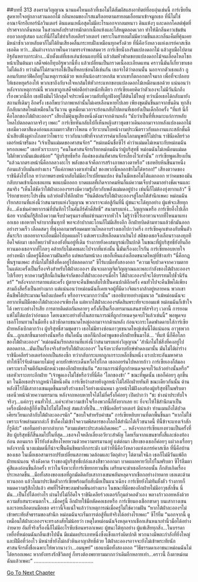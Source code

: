 ##บทที่ 313 สงครามวิญญาณ
นานแค่ไหนแล้วที่เธอไม่ได้สัมผัสแสงอาทิตย์ที่อบอุ่นเช่นนี้
การ์เซียยืนสูดหายใจอยู่กลางสวนดอกไม้ กลิ่นหอมของโรสแมรีลอยตามสายลมเอื่อยมาเข้าจมูกเธอ
ที่นี่ไม่ใช่อาณาจักรอีเทอร์นัลวินเตอร์ ดินแดนเหนือสุดไม่มีอะไรนอกจากลมหนาว ดินแห้งๆ และดอกโคลต์ฟุตที่ปราศจากกลิ่นหอม ในสวนหลังปราสาทมักตากเนื้อแห้งและไส้หมูตลอดเวลา ทำให้มีกลิ่นคาวเข้มข้นอบอวลอยู่เสมอ และที่นี่ก็ไม่ใช่ท่าเรือเคลียร์วอเตอร์ เพราะในสายลมไม่มีความชื้นและกลิ่นเค็มที่คุ้นเคย มิหนำซ้ำเวลาหลับตาก็ไม่ได้ยินเสียงคลื่นกระทบฝั่งเหมือนทุกครั้งด้วย
ที่นี่คือวังหลวงแห่งเกรย์คาสเซิล เธอคิด
ทว่า...มันต่างจากภาพในความทรงจำพอสมควร
การ์เซียนั่งลงริมแปลงดอกไม้ แล้วลูบมือไปตามอิฐอันหยาบกระด้าง...นับตั้งแต่ที่เธอเล่นซ่อนแอบที่นี่ แล้วล้มหัวฟาดขอบแปลงดอกไม้จนเลือดไหลโชกหน้าเป็นต้นมา เสด็จพ่อก็ทุบอิฐพวกนี้ทิ้ง แล้วเปลี่ยนเป็นกรวดเนื้อละเอียดแทน คราวนี้มันก็เกี่ยวขาเธอไม่ได้แล้ว ทว่ามันก็ไม่สามารถใช้เป็นที่หลบซ่อนได้เช่นกัน
เธอจำได้ว่าตอนนั้น นอกจากตัวเธอแล้ว กูลอนกับทอว์ฟิคก็อยู่ในเหตุการณ์ด้วย พอเห็นน้องสาวหกล้ม พวกเขาก็ตกอกตกใจมาก เพื่อที่จะปลอบให้เธอหยุดร้องไห้ พวกเขาถึงกับจงใจหกล้มให้หัวกระแทกขอบแปลงดอกไม้เหมือนเธอด้วย แน่นอนว่าหลังจากเหตุการณ์นี้ พวกเขาถูกเสด็จพ่อตีอย่างหนักทีเดียว
การ์เซียเคยคิดว่าตัวเองจะไม่มีวันนึกถึงเรื่องพวกนี้อีก เธอฝังมันไว้ลึกสุดใจประหนึ่งความลับที่ถูกฝังอยู่ใต้ต้นไม้ใหญ่ ทว่าเมื่อเธอได้กลับมายังสถานที่เดิมๆ อีกครั้ง เธอก็พบว่าภาพเหล่านั้นไม่เคยเลือนหายไปเลย เพียงขุดมันขึ้นมาจากชั้นดิน ทุกสิ่งก็กลับมาสดใหม่เหมือนในวันวาน
ดูเหมือนเวลาจะย้อนกลับไปตอนที่เธอยังเป็นเด็กอีกครั้ง
“ที่แท้ นี่ก็คือโลกของใต้ฝ่าละอองฯ” เสียงไม่คุ้นหูเสียงหนึ่งดังมาจากด้านหลัง “นับว่าเป็นที่ที่เหมาะแก่การหลับใหลไปตลอดกาลจริงๆ เพคะ”
การ์เซียหันกลับไปก็เห็นหญิงสาวชุดขาวเดินออกมาจากหลังแปลงดอกไม้ เธอมีดวงตาสีแดงอ่อนและผมยาวสีขาวโพลน อวัยวะบนใบหน้างามประณีตราวกับผลงานแกะสลักชั้นดี น้ำเสียงฟังดูห่างไกลทว่าไพเราะ ราวกับนางฟ้าที่จากสวรรค์มาเยือนโลกมนุษย์ก็ไม่ปาน
ราชินีเคลียร์วอเตอร์หน้าขรึมลง “เจ้าเป็นแม่มดของศาสนจักร”
“หม่อมฉันชื่อซีโร่ คำว่าแม่มดไม่เหมาะกับหม่อมฉันหรอกเพคะ” เธอหัวเราะเบาๆ “คนในศาสนจักรเรียกหม่อมฉันว่าผู้บริสุทธิ์ หม่อมฉันไม่เหมือนแม่มดใฝ่ต่ำพวกนั้นแม้แต่น้อย”
“ผู้บริสุทธิ์หรือ ก็แค่ของเล่นที่ศาสนจักรเลี้ยงไว้เท่านั้น” การ์เซียพูดเสียงเย็น “แล้วฉากตรงหน้านี่คือกลลวงอะไร พลังของเจ้าคือการสร้างภาพลวงตาหรือ” เธอหยิบหินขึ้นมาหนึ่งก้อนแล้วบีบมันอย่างแรง “ก็แค่ภาพลวงตาเท่านั้น! ของพวกนี้หลอกข้าไม่ได้หรอก!”
เสียงตวาดของราชินีดังไปไกล ทว่าภาพตรงหน้ากลับไม่มีอะไรเปลี่ยนแปลง หินในมือเธอไม่ได้แตกออก ทว่าคมของมันกลับบาดเข้าเนื้อเธอแทน พอแบมือออก บาดแผลที่เกิดจากคมหินก็แผ่ความเจ็บปวดมาอย่างชัดเจนและสมจริง
“เห็นได้ชัดว่าใต้ฝ่าละอองฯทรงมีความรู้เกี่ยวกับพลังแม่มดอยู่บ้าง เช่นนี้ก็ไม่ต้องยุ่งยากแล้ว” ซีโร่ยกชายกระโปรงขึ้น แล้วย่อตัวให้อีกฝ่าย “ยินดีต้อนรับใต้ฝ่าละอองฯสู่โลกใต้สำนึกเพคะ หม่อมฉันเรียกสถานที่แห่งนี้ว่าสนามรบแห่งวิญญาณ พวกเราจะต่อสู้กันที่นี่ ผู้ชนะจะได้ทุกอย่าง ผู้แพ้จะเสียทุกสิ่ง...ดังเช่นคำพยากรณ์ที่บันทึกไว้ในคัมภีร์ศักดิ์สิทธิ์”
สนามรบแห่ง...วิญญาณหรือ
การ์เซียอึ้งไปเล็กน้อย จากนั้นก็รู้สึกถึงความเจ็บปวดรุนแรงที่แผ่ซ่านมาจากหัวใจ ไม่รู้ว่าซีโร่เอาทวนจากที่ไหนมาแทงอกเธอ เธอหายใจลำบากขึ้นทุกที พอจะอ้าปากตะโกนก็ไม่มีเสียงอีก อีกฝ่ายบิดด้ามทวนแล้วชักมันออกอย่างรวดเร็ว เลือดสดๆ ที่พุ่งออกมาพร้อมคมทวนไหลอาบร่างเธอไปกว่าครึ่ง การ์เซียคุกเข่าลงกับพื้นตัวสั่นระริก เธออยากจะเอื้อมมือไปอุดแผลไว้ แต่เพราะเสียเลือดมากเกินไป สติของเธอจึงเลือนรางลงทุกที
อึดใจต่อมา เธอก็พบว่าตัวเองยังยืนอยู่ที่เดิม ร่างกายยังคงสมบูรณ์เป็นปกติ ในขณะที่ผู้บริสุทธิ์ยังยืนถือทวนมองเธอจากที่ไกลๆ คล้ายกับไม่เคยผละไปจากที่แห่งนั้น
นี่มันเรื่องอะไรกัน การ์เซียหอบหายใจอย่างหนัก เมื่อครู่นี้คือความฝันหรือ แต่พอก้มหน้าลง เธอก็เห็นแอ่งเลือดขนาดใหญ่ที่ข้างเท้า
“นี่คือกฎพื้นฐานเพคะ สำนึกไม่ใช่สิ่งที่คงอยู่ไปตลอดกาล” ซีโร่แบมือทั้งสองออก “ความเจ็บปวดจากความตายในแต่ละครั้งเป็นเรื่องจริงสำหรับใต้ฝ่าละอองฯ มันจะผลาญจิตวิญญาณและพละกำลังของใต้ฝ่าละอองฯไปเรื่อยๆ หากความรู้สึกนี้เกินขีดจำกัดของใต้ฝ่าละอองฯเมื่อไร ใต้ฝ่าละอองฯก็จะได้บรรทมไปชั่วนิรันดร์”
“หลังจากการตายแต่ละครั้ง ผู้ตายจะคืนชีพกลับไปเป็นคนปกติอีกครั้ง คนทั่วไปจะคืนชีพได้เพียงสามถึงสี่ครั้งเป็นอย่างมาก แต่แน่นอนว่าหม่อมฉันก็เคยเจอผู้ที่มีดวงจิตแรงกล้าอยู่หลายคน พวกเขาคืนชีพได้ประมาณเจ็ดถึงแปดครั้ง หรืออาจจะมากกว่านั้น” เธออธิบายอย่างนุ่มนวล “แม้หม่อมฉันจะอยากเห็นฝีมือของใต้ฝ่าละอองฯเพียงใด แต่หากใต้ฝ่าละอองฯตัดสินพระทัยจะยอมแพ้ หม่อมฉันก็เข้าใจได้ เพราะอย่างไรเสีย การตายติดต่อกันหลายๆ ครั้งก็เป็นเรื่องทรมานแสนสาหัสจริงๆ เวลานี้ การยอมแพ้ไม่ได้แปลว่าอ่อนแอ โดยเฉพาะอย่างยิ่งในสถานการณ์ที่ถูกกำหนดจุดจบไว้แล้วเช่นนี้”
พอพูดจบ เธอก็โยนทวนในมือทิ้ง แล้วชักดาบขนาดใหญ่ออกมาจากด้านหลัง ก่อนจะกระโดดฟาดดาบใส่การ์เซีย
ฝ่ายหลังเบิกตากว้าง ผู้บริสุทธิ์สวมชุดขาว เธอไม่มีทางซ่อนอาวุธขนาดใหญ่เช่นนี้ได้แน่นอน อาวุธพวกนั้น...ถูกเสกขึ้นมาอย่างนั้นหรือ ทันใดนั้น เธอก็นึกถึงคำพูดของอีกฝ่ายขึ้นมาได้…
‘ที่แท้ นี่ก็คือโลกของใต้ฝ่าละอองฯ’
‘หม่อมฉันเรียกสถานที่แห่งนี้ว่าสนามรบแห่งวิญญาณ’
‘สำนึกไม่ใช่สิ่งที่คงอยู่ไปตลอดกาล...มันเป็นเรื่องจริงสำหรับใต้ฝ่าละอองฯ’
ในจังหวะที่ดาบยักษ์ฟาดลงมานั้น มันไม่ได้ผ่าร่างราชินีเคลียร์วอเตอร์ออกเป็นสองซีก ทว่ากลับกระแทกถูกเกราะเหล็กชิ้นหนึ่ง แรงปะทะอันมหาศาลทำให้ซีโร่จับด้ามดาบไม่อยู่ ดาบยักษ์กระเด็นหวือไปไกล เธอถอยร่นไปหลายก้าว การ์เซียเองก็ล้มลงเพราะแรงโจมตีอันหนักหน่วงของอีกฝ่ายเช่นกัน
“สถานการณ์ที่ถูกกำหนดจุดจบไว้แล้วอย่างนั้นหรือ” เธอหัวเราะเยาะอีกฝ่าย “เจ้าพูดเองไม่ใช่หรือว่าที่นี่คือ ‘โลกของข้า’ ” ขณะที่พูดนั้น เธอก็ค่อยๆ ลุกขึ้นมา ในมือเธอปรากฏหน้าไม้หนึ่งคัน การ์เซียง้างสายยิงลูกหน้าไม้ใส่อีกฝ่ายทันที ขณะเดียวกันนั้น ด้านหลังซีโร่ก็มีเสากางเขนผุดขึ้นมาตรึงร่างเธอไว้อย่างแน่นหนา
ลูกหน้าไม้ฝังลงท้องผู้บริสุทธิ์ในพริบตา เธอนิ่วหน้าด้วยความทรมาน หลังจากหอบหายใจได้ไม่กี่ครั้งก็ค่อยๆ เปิดปากว่า “ชะ ช่างน่าประทับใจจริงๆ...แค่กๆๆ คนทั่วไป...แค่จะทำความเข้าใจเรื่องพวกนี้ก็ยังยากเลย ยะ ยิ่งจะให้ใช้สำนึกมาเป็นเครื่องมือต่อสู้ก็ยิ่งเป็นไปไม่ได้ใหญ่ สมแล้วที่เป็น...ราชินีเคลียร์วอเตอร์ มิน่าเล่า ท่านเมนถึงได้ปวดเศียรเวียนเกล้ากับใต้ฝ่าละอองฯนัก”
“ขอบใจสำหรับคำชม” การ์เซียหยิบทวนที่ตกพื้นขึ้นมา “หากไม่ใช่เพราะเจ้าพล่ามมากล่ะก็ ข้าก็คงไม่เข้าใจความพิสดารของโลกใต้สำนึกได้เร็วขนาดนี้ ทีนี้ข้าจะแทงเจ้าสักกี่รูดีล่ะ”
เธอยิ้มอย่างยากลำบาก “ตามแต่พระประสงค์เถิดเพคะ”
…
หลังจากการ์เซียแทงทวนเป็นครั้งที่สิบ ผู้บริสุทธิ์ก็สิ้นลมไปในที่สุด...เธอจงใจหลีกเลี่ยงอวัยวะสำคัญ โดยเริ่มจากแขนขาทั้งสี่และช่องท้องก่อน ตอนแรก ซีโร่ยังส่งเสียงโหยหวนด้วยความทรมานอยู่ แต่ต่อมา เสียงของเธอก็ค่อยๆ แผ่วลงเรื่อยๆ
หลังจากนี้ นางแม่มดนี่ก็น่าจะฟื้นคืนชีพมาอีกกระมัง แต่ว่าที่นี่คือวังหลวงแห่งเกรย์คาสเซิล ที่นี่คือบ้านของเธอ ในเมื่อเธอสามารถปรับเปลี่ยนสภาพแวดล้อมและวัตถุต่างๆ ได้ตามใจนึก เธอก็ไม่มีวันแพ้อีกฝ่ายแน่นอน
จริงดังคาด ร่างของผู้บริสุทธิ์เปล่งแสงสีขาวออกมา บาดแผลหายวับไปในพริบตา ซีโร่ลืมตาคู่สีแดงอ่อนขึ้นอีกครั้ง
ทว่าในจังหวะที่การ์เซียยกทวนขึ้น เตรียมจะฆ่าเธออีกรอบนั้น ก็กลับเกิดเรื่องประหลาดขึ้น...มือทั้งสองของเธอที่ถูกมัดติดกับเสากางเขนพลันหลุดจากเชือกอย่างง่ายดาย เธอเตะด้ามทวนออก แล้วโผมาประชิดตัวการ์เซียพร้อมกับสับมือเป็นแนวเฉียง การ์เซียยังไม่ทันตั้งตัว ร่างกายก็หมดความรู้สึกไปแล้ว
ศพที่ไร้ศีรษะลมฟาดพื้นอย่างแรง ในขณะที่มือของอีกฝ่ายไม่มีอาวุธสักชิ้น
นี่มัน...เป็นไปได้อย่างไร
ผ่านไปไม่กี่อึดใจ ราชินีเคลียร์วอเตอร์ก็กุมลำคอตัวเอง พลางก้าวถอยหลังด้วยความสับสนระคนตกใจ...เมื่อครู่นี้ อีกฝ่ายใช้มือตัดคอเธอหรือ การ์เซียมองเชือกขาดๆ บนเสากางเขนและรอยเลือดบนมือเธอ คราวนี้จึงแน่ใจแล้วว่าเหตุการณ์เมื่อครู่ไม่ใช่ความฝัน
“หากใต้ฝ่าละอองฯไม่เข้าพระทัยสัจธรรมของสำนึก หม่อมฉันจะเริ่มการต่อสู้ที่แท้จริงได้อย่างไรเพคะ” ซีโร่ยิ้ม “นอกจากนี้ ดูเหมือนใต้ฝ่าละอองฯจะทรงสงสัยไม่น้อยว่า เหตุใดหม่อมฉันจึงหลุดจากเชือกเส้นหนาเท่านิ้วมือได้อย่างง่ายดาย อันที่จริงเรื่องนี้ก็ไม่มีอะไรซับซ้อนหรอกเพคะ ผู้ชนะได้ทุกอย่าง ผู้แพ้เสียทุกสิ่ง...ในบรรดาเหยื่อที่หม่อมฉันกลืนเข้าไปนั้น มีแม่มดประเภทหนึ่งซึ่งแข็งแกร่งผิดปกติ พวกนางมีพละกำลังที่ยิ่งใหญ่และฝีมือที่ว่องไว มิหนำซ้ำยังไม่กลัวหินอาญาสิทธิ์ด้วย ใต้ฝ่าละอองฯอาจจะยังไม่เข้าพระทัยนัก ศาสนจักรตั้งชื่อเฉพาะให้พวกนางว่า...อมนุษย์”
เธอแบมือทั้งสองออก “วิธีธรรมดาเอาชนะหม่อมฉันไม่ได้หรอกเพคะ หากยังทรงรักชีวิตอยู่ ก็ทรงต้องพยายามมากกว่าเดิมอีกหลายเท่า...คราวนี้ ถึงตาหม่อมฉันแล้วเพคะ”
………………………………….


[Go To Next Chapter]( ./226.md)
